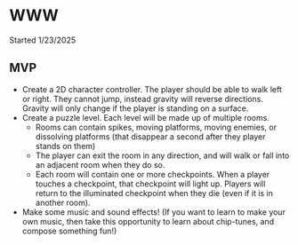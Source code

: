 # WWW

Started 1/23/2025

## MVP


- Create a 2D character controller. The player should be able to walk left or right. They cannot
	jump, instead gravity will reverse directions. Gravity will only change if the player is
	standing on a surface.
- Create a puzzle level. Each level will be made up of multiple rooms.
	- Rooms can contain spikes, moving platforms, moving enemies, or dissolving platforms
		(that disappear a second after they player stands on them)
	- The player can exit the room in any direction, and will walk or fall into an adjacent room
		when they do so.
	- Each room will contain one or more checkpoints. When a player touches a checkpoint, that
		checkpoint will light up. Players will return to the illuminated checkpoint when they die
		(even if it is in another room).
- Make some music and sound effects! (If you want to learn to make your own music, then take this
	opportunity to learn about chip-tunes, and compose something fun!)
